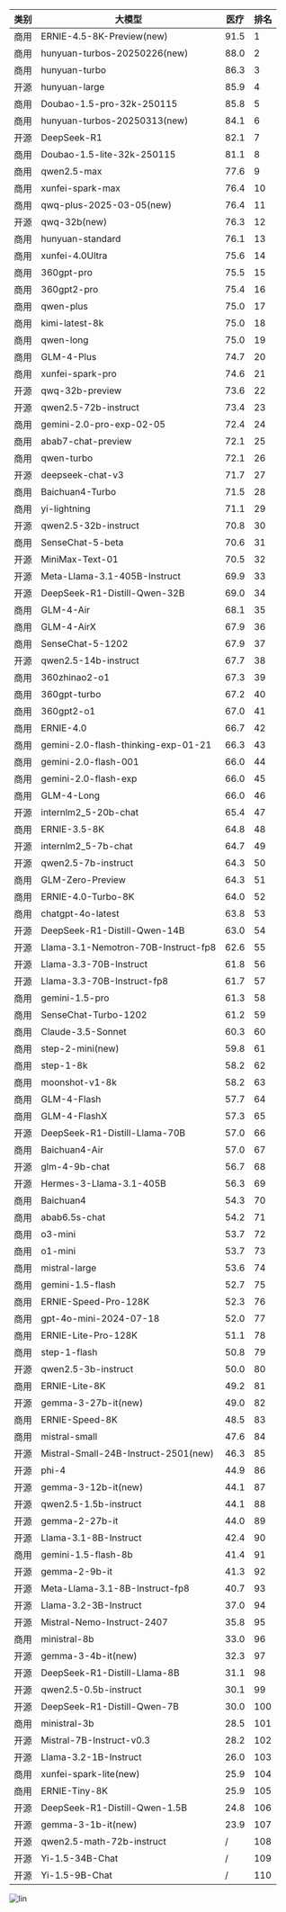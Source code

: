 
| 类别 | 大模型                         | 医疗 | 排名 |
|-----|------------------------------|---------|----|
|商用|ERNIE-4.5-8K-Preview(new)|91.5|1|
|商用|hunyuan-turbos-20250226(new)|88.0|2|
|商用|hunyuan-turbo|86.3|3|
|开源|hunyuan-large|85.9|4|
|商用|Doubao-1.5-pro-32k-250115|85.8|5|
|商用|hunyuan-turbos-20250313(new)|84.1|6|
|开源|DeepSeek-R1|82.1|7|
|商用|Doubao-1.5-lite-32k-250115|81.1|8|
|商用|qwen2.5-max|77.6|9|
|商用|xunfei-spark-max|76.4|10|
|商用|qwq-plus-2025-03-05(new)|76.4|11|
|开源|qwq-32b(new)|76.3|12|
|商用|hunyuan-standard|76.1|13|
|商用|xunfei-4.0Ultra|75.6|14|
|商用|360gpt-pro|75.5|15|
|商用|360gpt2-pro|75.4|16|
|商用|qwen-plus|75.0|17|
|商用|kimi-latest-8k|75.0|18|
|商用|qwen-long|75.0|19|
|商用|GLM-4-Plus|74.7|20|
|商用|xunfei-spark-pro|74.6|21|
|开源|qwq-32b-preview|73.6|22|
|开源|qwen2.5-72b-instruct|73.4|23|
|商用|gemini-2.0-pro-exp-02-05|72.4|24|
|商用|abab7-chat-preview|72.1|25|
|商用|qwen-turbo|72.1|26|
|开源|deepseek-chat-v3|71.7|27|
|商用|Baichuan4-Turbo|71.5|28|
|商用|yi-lightning|71.1|29|
|开源|qwen2.5-32b-instruct|70.8|30|
|商用|SenseChat-5-beta|70.6|31|
|开源|MiniMax-Text-01|70.5|32|
|开源|Meta-Llama-3.1-405B-Instruct|69.9|33|
|开源|DeepSeek-R1-Distill-Qwen-32B|69.0|34|
|商用|GLM-4-Air|68.1|35|
|商用|GLM-4-AirX|67.9|36|
|商用|SenseChat-5-1202|67.9|37|
|开源|qwen2.5-14b-instruct|67.7|38|
|商用|360zhinao2-o1|67.3|39|
|商用|360gpt-turbo|67.2|40|
|商用|360gpt2-o1|67.0|41|
|商用|ERNIE-4.0|66.7|42|
|商用|gemini-2.0-flash-thinking-exp-01-21|66.3|43|
|商用|gemini-2.0-flash-001|66.0|44|
|商用|gemini-2.0-flash-exp|66.0|45|
|商用|GLM-4-Long|66.0|46|
|开源|internlm2_5-20b-chat|65.4|47|
|商用|ERNIE-3.5-8K|64.8|48|
|开源|internlm2_5-7b-chat|64.7|49|
|开源|qwen2.5-7b-instruct|64.3|50|
|商用|GLM-Zero-Preview|64.3|51|
|商用|ERNIE-4.0-Turbo-8K|64.0|52|
|商用|chatgpt-4o-latest|63.8|53|
|开源|DeepSeek-R1-Distill-Qwen-14B|63.0|54|
|开源|Llama-3.1-Nemotron-70B-Instruct-fp8|62.6|55|
|开源|Llama-3.3-70B-Instruct|61.8|56|
|开源|Llama-3.3-70B-Instruct-fp8|61.7|57|
|商用|gemini-1.5-pro|61.3|58|
|商用|SenseChat-Turbo-1202|61.2|59|
|商用|Claude-3.5-Sonnet|60.3|60|
|商用|step-2-mini(new)|59.8|61|
|商用|step-1-8k|58.2|62|
|商用|moonshot-v1-8k|58.2|63|
|商用|GLM-4-Flash|57.7|64|
|商用|GLM-4-FlashX|57.3|65|
|开源|DeepSeek-R1-Distill-Llama-70B|57.0|66|
|商用|Baichuan4-Air|57.0|67|
|开源|glm-4-9b-chat|56.7|68|
|开源|Hermes-3-Llama-3.1-405B|56.3|69|
|商用|Baichuan4|54.3|70|
|商用|abab6.5s-chat|54.2|71|
|商用|o3-mini|53.7|72|
|商用|o1-mini|53.7|73|
|商用|mistral-large|53.6|74|
|商用|gemini-1.5-flash|52.7|75|
|商用|ERNIE-Speed-Pro-128K|52.3|76|
|商用|gpt-4o-mini-2024-07-18|52.0|77|
|商用|ERNIE-Lite-Pro-128K|51.1|78|
|商用|step-1-flash|50.8|79|
|开源|qwen2.5-3b-instruct|50.0|80|
|商用|ERNIE-Lite-8K|49.2|81|
|开源|gemma-3-27b-it(new)|49.0|82|
|商用|ERNIE-Speed-8K|48.5|83|
|商用|mistral-small|47.6|84|
|开源|Mistral-Small-24B-Instruct-2501(new)|46.3|85|
|开源|phi-4|44.9|86|
|开源|gemma-3-12b-it(new)|44.1|87|
|开源|qwen2.5-1.5b-instruct|44.1|88|
|开源|gemma-2-27b-it|44.0|89|
|开源|Llama-3.1-8B-Instruct|42.4|90|
|商用|gemini-1.5-flash-8b|41.4|91|
|开源|gemma-2-9b-it|41.3|92|
|开源|Meta-Llama-3.1-8B-Instruct-fp8|40.7|93|
|开源|Llama-3.2-3B-Instruct|37.0|94|
|开源|Mistral-Nemo-Instruct-2407|35.8|95|
|商用|ministral-8b|33.0|96|
|开源|gemma-3-4b-it(new)|32.3|97|
|开源|DeepSeek-R1-Distill-Llama-8B|31.1|98|
|开源|qwen2.5-0.5b-instruct|30.1|99|
|开源|DeepSeek-R1-Distill-Qwen-7B|30.0|100|
|商用|ministral-3b|28.5|101|
|开源|Mistral-7B-Instruct-v0.3|28.2|102|
|开源|Llama-3.2-1B-Instruct|26.0|103|
|商用|xunfei-spark-lite(new)|25.9|104|
|商用|ERNIE-Tiny-8K|25.9|105|
|开源|DeepSeek-R1-Distill-Qwen-1.5B|24.8|106|
|开源|gemma-3-1b-it(new)|23.9|107|
|开源|qwen2.5-math-72b-instruct|/|108|
|开源|Yi-1.5-34B-Chat|/|109|
|开源|Yi-1.5-9B-Chat|/|110|


![lin](../pic/医疗.png)
